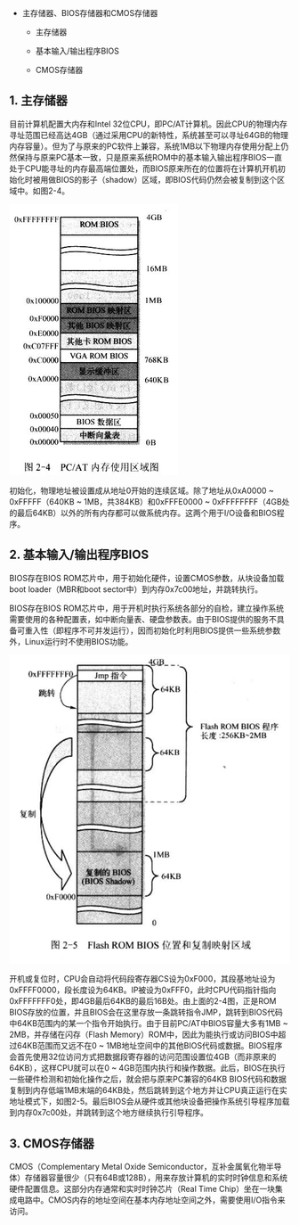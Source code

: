 - 主存储器、BIOS存储器和CMOS存储器

    - 主存储器

    - 基本输入/输出程序BIOS

    - CMOS存储器

## 1. 主存储器

目前计算机配置大内存和Intel 32位CPU，即PC/AT计算机。因此CPU的物理内存寻址范围已经高达4GB（通过采用CPU的新特性，系统甚至可以寻址64GB的物理内存容量）。但为了与原来的PC软件上兼容，系统1MB以下物理内存使用分配上仍然保持与原来PC基本一致，只是原来系统ROM中的基本输入输出程序BIOS一直处于CPU能寻址的内存最高端位置处，而BIOS原来所在的位置将在计算机开机初始化时被用做BIOS的影子（shadow）区域，即BIOS代码仍然会被复制到这个区域中。如图2-4。

![2-4 PC/AT内存使用区域](images/3.png)

初始化，物理地址被设置成从地址0开始的连续区域。除了地址从0xA0000 ~ 0xFFFFF（640KB ~ 1MB，共384KB）和0xFFFE0000 ~ 0xFFFFFFFF（4GB处的最后64KB）以外的所有内存都可以做系统内存。这两个用于I/O设备和BIOS程序。

## 2. 基本输入/输出程序BIOS

BIOS存在BIOS ROM芯片中，用于初始化硬件，设置CMOS参数，从块设备加载boot loader（MBR和boot sector中）到内存0x7c00地址，并跳转执行。

BIOS存在BIOS ROM芯片中，用于开机时执行系统各部分的自检，建立操作系统需要使用的各种配置表，如中断向量表、硬盘参数表。由于BIOS提供的服务不具备可重入性（即程序不可并发运行），因而初始化时利用BIOS提供一些系统参数外，Linux运行时不使用BIOS功能。

![2-5 Flash ROM BIOS位置和复制映射区域](images/4.png)

开机或复位时，CPU会自动将代码段寄存器CS设为0xF000，其段基地址设为0xFFFF0000，段长度设为64KB。IP被设为0xFFF0，此时CPU代码指针指向0xFFFFFFF0处，即4GB最后64KB的最后16B处。由上面的2-4图，正是ROM BIOS存放的位置，并且BIOS会在这里存放一条跳转指令JMP，跳转到BIOS代码中64KB范围内的某一个指令开始执行。由于目前PC/AT中BIOS容量大多有1MB ~ 2MB，并存储在闪存（Flash Memory）ROM中，因此为能执行或访问BIOS中超过64KB范围而又远不在0 ~ 1MB地址空间中的其他BIOS代码或数据。BIOS程序会首先使用32位访问方式把数据段寄存器的访问范围设置位4GB（而非原来的64KB），这样CPU就可以在0 ~ 4GB范围内执行和操作数据。此后，BIOS在执行一些硬件检测和初始化操作之后，就会把与原来PC兼容的64KB BIOS代码和数据复制到内存低端1MB末端的64KB处，然后跳转到这个地方并让CPU真正运行在实地址模式下，如图2-5。最后BIOS会从硬件或其他块设备把操作系统引导程序加载到内存0x7c00处，并跳转到这个地方继续执行引导程序。

## 3. CMOS存储器

CMOS（Complementary Metal Oxide Semiconductor，互补金属氧化物半导体）存储器容量很少（只有64B或128B），用来存放计算机的实时时钟信息和系统硬件配置信息。这部分内存通常和实时时钟芯片（Real Time Chip）坐在一块集成电路中。CMOS内存的地址空间在基本内存地址空间之外，需要使用I/O指令来访问。